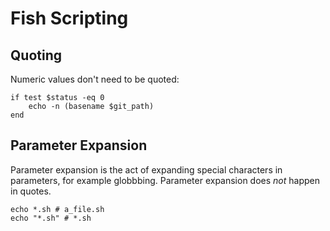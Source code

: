 # Fish Scripting

## Quoting

Numeric values don't need to be quoted:

    if test $status -eq 0
        echo -n (basename $git_path)
    end

## Parameter Expansion

Parameter expansion is the act of expanding special characters in parameters, for example globbbing. Parameter expansion does *not* happen in quotes.

    echo *.sh # a_file.sh
    echo "*.sh" # *.sh
